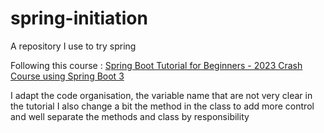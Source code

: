 # spring-initiation
A repository I use to try spring

Following this course : [Spring Boot Tutorial for Beginners - 2023 Crash Course using Spring Boot 3](https://www.youtube.com/watch?v=UgX5lgv4uVM&ab_channel=DanVega)

I adapt the code organisation, the variable name that are not very clear in the tutorial
I also change a bit the method in the class to add more control and well separate the methods and class by responsibility